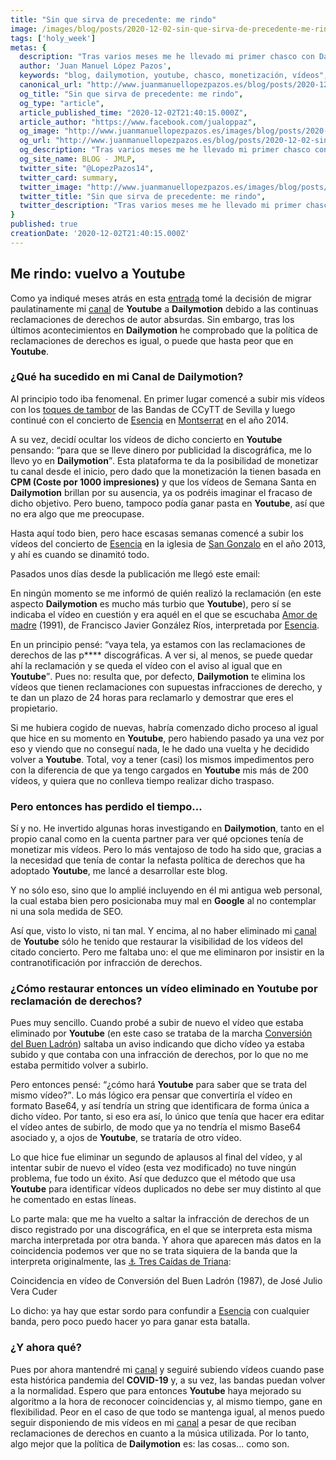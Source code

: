 ```yaml
---
title: "Sin que sirva de precedente: me rindo"
image: /images/blog/posts/2020-12-02-sin-que-sirva-de-precedente-me-rindo.jpg
tags: ['holy_week']
metas: { 
  description: "Tras varios meses me he llevado mi primer chasco con Dailymotion ▶️ Doy marcha atrás y vuelvo a Youtube.",
  author: 'Juan Manuel López Pazos',
  keywords: "blog, dailymotion, youtube, chasco, monetización, vídeos",
  canonical_url: "http://www.juanmanuellopezpazos.es/blog/posts/2020-12-02-sin-que-sirva-de-precedente-me-rindo",
  og_title: "Sin que sirva de precedente: me rindo",
  og_type: "article",
  article_published_time: "2020-12-02T21:40:15.000Z",
  article_author: "https://www.facebook.com/jualoppaz",
  og_image: "http://www.juanmanuellopezpazos.es/images/blog/posts/2020-12-02-sin-que-sirva-de-precedente-me-rindo.jpg",
  og_url: "http://www.juanmanuellopezpazos.es/blog/posts/2020-12-02-sin-que-sirva-de-precedente-me-rindo",
  og_description: "Tras varios meses me he llevado mi primer chasco con Dailymotion ▶️ Doy marcha atrás y vuelvo a Youtube.",
  og_site_name: BLOG - JMLP,
  twitter_site: "@LopezPazos14",
  twitter_card: summary,
  twitter_image: "http://www.juanmanuellopezpazos.es/images/blog/posts/2020-12-02-sin-que-sirva-de-precedente-me-rindo.jpg",
  twitter_title: "Sin que sirva de precedente: me rindo",
  twitter_description: "Tras varios meses me he llevado mi primer chasco con Dailymotion ▶️ Doy marcha atrás y vuelvo a Youtube."
}
published: true
creationDate: '2020-12-02T21:40:15.000Z'
---
```


## Me rindo: vuelvo a Youtube

Como ya indiqué meses atrás en esta [entrada](https://www.juanmanuellopezpazos.es/blog/posts/2020-06-06-mi-primer-post-en-mi-blog-con-nuxt-content "Mi primer post con @nuxt/content") tomé la decisión de migrar paulatinamente mi [canal](https://www.youtube.com/c/JuanManuelLopezPazos "Canal de Juan Manuel López Pazos en Youtube") de **Youtube** a **Dailymotion** debido a las continuas reclamaciones de derechos de autor absurdas. Sin embargo, tras los últimos acontecimientos en **Dailymotion** he comprobado que la política de reclamaciones de derechos es igual, o puede que hasta peor que en **Youtube**.

<advertisement></advertisement>

### ¿Qué ha sucedido en mi Canal de Dailymotion?

Al principio todo iba fenomenal. En primer lugar comencé a subir mis vídeos con los [toques de tambor](https://www.youtube.com/watch?v=mTDAFfUZlpE&list=PLsOimHScyTdiVltuDzxI7H_fPZycrl_ez&index=2&ab_channel=JuanManuelLopezPazos "Toques de tambor de Bandas de CCyTT de Sevilla") de las Bandas de CCyTT de Sevilla y luego continué con el concierto de [Esencia](https://amigosdeesencia.com "Banda de CCyTT Esencia (Sevilla)") en [Montserrat](https://www.youtube.com/watch?v=TUxcm6cKNxE&list=PLsOimHScyTdgmjgWdiCkjkC1IbmGXaQQ8&ab_channel=JuanManuelLopezPazos "Concierto de Esencia en Montserrat (2014)") en el año 2014.

A su vez, decidí ocultar los vídeos de dicho concierto en **Youtube** pensando: <q>para que se lleve dinero por publicidad la discográfica, me lo llevo yo en **Dailymotion**</q>. Esta plataforma te da la posibilidad de monetizar tu canal desde el inicio, pero dado que la monetización la tienen basada en **CPM (Coste por 1000 impresiones)** y que los vídeos de Semana Santa en **Dailymotion** brillan por su ausencia, ya os podréis imaginar el fracaso de dicho objetivo. Pero bueno, tampoco podía ganar pasta en **Youtube**, así que no era algo que me preocupase.

Hasta aquí todo bien, pero hace escasas semanas comencé a subir los vídeos del concierto de [Esencia](https://amigosdeesencia.com "Banda de CCyTT Esencia (Sevilla)") en la iglesia de [San Gonzalo](https://www.youtube.com/watch?v=lWmZdaCIKfc&list=PLsOimHScyTdjDjmudcPm5qfl8qVPWYMpV&ab_channel=JuanManuelLopezPazos "Concierto de Esencia en San Gonzalo (2013)") en el año 2013, y ahí es cuando se dinamitó todo.

Pasados unos días desde la publicación me llegó este email:

<el-row>
  <el-col
    :xs="24"
    :sm="24"
    :md="24"
    :lg="{
      span: 12,
      offset: 6
    }"
  >
    <div class="post-image-container">
      <el-image
        class="post-image"
        src="/images/blog/posts/2020-12-02-notificacion-dailymotion-infraccion-derechos.jpg"
        fit="contain"
        alt="Notificación de infracción de derechos en Dailymotion"
      ></el-image>
    </div>
  </el-col>
</el-row>

En ningún momento se me informó de quién realizó la reclamación (en este aspecto **Dailymotion** es mucho más turbio que **Youtube**), pero sí se indicaba el vídeo en cuestión y era aquél en el que se escuchaba [Amor de madre](https://www.youtube.com/watch?v=SEf1IcAiKIE&list=PLsOimHScyTdjDjmudcPm5qfl8qVPWYMpV&ab_channel=JuanManuelLopezPazos "Amor de madre (1991), de Francisco Javier González Ríos") (1991), de Francisco Javier González Ríos, interpretada por [Esencia](https://amigosdeesencia.com "Banda de CCyTT Esencia (Sevilla)").

<advertisement></advertisement>

En un principio pensé: <q>vaya tela, ya estamos con las reclamaciones de derechos de las p**** discográficas. A ver si, al menos, se puede quedar ahí la reclamación y se queda el vídeo con el aviso al igual que en <b>Youtube</b></q>. Pues no: resulta que, por defecto, <b>Dailymotion</b> te elimina los vídeos que tienen reclamaciones con supuestas infracciones de derecho, y te dan un plazo de 24 horas para reclamarlo y demostrar que eres el propietario.

Si me hubiera cogido de nuevas, habría comenzado dicho proceso al igual que hice en su momento en **Youtube**, pero habiendo pasado ya una vez por eso y viendo que no conseguí nada, le he dado una vuelta y he decidido volver a **Youtube**. Total, voy a tener (casi) los mismos impedimentos pero con la diferencia de que ya tengo cargados en **Youtube** mis más de 200 vídeos, y quiera que no conlleva tiempo realizar dicho traspaso.

### Pero entonces has perdido el tiempo...

Sí y no. He invertido algunas horas investigando en **Dailymotion**, tanto en el propio canal como en la cuenta partner para ver qué opciones tenía de monetizar mis vídeos. Pero lo más ventajoso de todo ha sido que, gracias a la necesidad que tenía de contar la nefasta política de derechos que ha adoptado **Youtube**, me lancé a desarrollar este blog.

Y no sólo eso, sino que lo amplié incluyendo en él mi antigua web personal, la cual estaba bien pero posicionaba muy mal en **Google** al no contemplar ni una sola medida de SEO.

Así que, visto lo visto, ni tan mal. Y encima, al no haber eliminado mi [canal](https://www.youtube.com/c/JuanManuelLopezPazos "Canal de Juan Manuel López Pazos en Youtube") de **Youtube** sólo he tenido que restaurar la visibilidad de los vídeos del citado concierto. Pero me faltaba uno: el que me eliminaron por insistir en la contranotificación por infracción de derechos.

<advertisement></advertisement>

### ¿Cómo restaurar entonces un vídeo eliminado en Youtube por reclamación de derechos?

Pues muy sencillo. Cuando probé a subir de nuevo el vídeo que estaba eliminado por **Youtube** (en este caso se trataba de la marcha [Conversión del Buen Ladrón](https://www.youtube.com/watch?v=MOQtu7W11eo&t=5s&ab_channel=JuanManuelLopezPazos "Conversión del Buen Ladrón (1987), de José Julio Vera Cuder")) saltaba un aviso indicando que dicho vídeo ya estaba subido y que contaba con una infracción de derechos, por lo que no me estaba permitido volver a subirlo.

Pero entonces pensé: <q>¿cómo hará <b>Youtube</b> para saber que se trata del mismo vídeo?</q>. Lo más lógico era pensar que convertiría el vídeo en formato Base64, y así tendría un string que identificara de forma única a dicho vídeo. Por tanto, si eso era así, lo único que tenía que hacer era editar el vídeo antes de subirlo, de modo que ya no tendría el mismo Base64 asociado y, a ojos de **Youtube**, se trataría de otro vídeo.

Lo que hice fue eliminar un segundo de aplausos al final del vídeo, y al intentar subir de nuevo el vídeo (esta vez modificado) no tuve ningún problema, fue todo un éxito. Así que deduzco que el método que usa **Youtube** para identificar vídeos duplicados no debe ser muy distinto al que he comentado en estas líneas.

Lo parte mala: que me ha vuelto a saltar la infracción de derechos de un disco registrado por una discográfica, en el que se interpreta esta misma marcha interpretada por otra banda. Y ahora que aparecen más datos en la coincidencia podemos ver que no se trata siquiera de la banda que la interpreta originalmente, las [⚓ Tres Caídas de Triana](http://www.trescaidasdetriana.es/ "Banda del Stmo. Cristo de las Tres Caídas de Triana"):

<el-row>
  <el-col
    :xs="24"
    :sm="24"
    :md="24"
    :lg="{
      span: 16,
      offset: 4
    }"
  >
    <div class="post-image-container">
      <el-image
        class="post-image"
        src="/images/blog/posts/2020-12-02-coincidencia-video-conversion-buen-ladron.jpg"
        fit="contain"
        alt="Coincidencia en vídeo de Conversión del Buen Ladrón (1987), de José Julio Vera Cuder"
      ></el-image>
      <div class="post-image-caption">
        Coincidencia en vídeo de Conversión del Buen Ladrón (1987), de José Julio Vera Cuder
      </div>
    </div>
  </el-col>
</el-row>

Lo dicho: ya hay que estar sordo para confundir a [Esencia](https://amigosdeesencia.com "Banda de CCyTT Esencia (Sevilla)") con cualquier banda, pero poco puedo hacer yo para ganar esta batalla.

<advertisement></advertisement>

### ¿Y ahora qué?

Pues por ahora mantendré mi [canal](https://www.youtube.com/c/JuanManuelLopezPazos "Canal de Juan Manuel López Pazos en Youtube") y seguiré subiendo vídeos cuando pase esta histórica pandemia del **COVID-19** y, a su vez, las bandas puedan volver a la normalidad. Espero que para entonces **Youtube** haya mejorado su algoritmo a la hora de reconocer coincidencias y, al mismo tiempo, gane en flexibilidad. Peor en el caso de que todo se mantenga igual, al menos puedo seguir disponiendo de mis vídeos en mi [canal](https://www.youtube.com/c/JuanManuelLopezPazos "Canal de Juan Manuel López Pazos en Youtube") a pesar de que reciban reclamaciones de derechos en cuanto a la música utilizada. Por lo tanto, algo mejor que la política de **Dailymotion** es: las cosas... como son.
